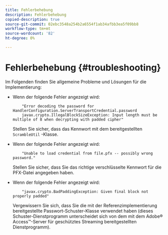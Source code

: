 ```yaml
---
title: Fehlerbehebung
description: Fehlerbehebung
copied-description: true
source-git-commit: 02ebc3548a254b2a6554f1ab34afbb3ea5f09bb8
workflow-type: tm+mt
source-wordcount: '82'
ht-degree: 0%

---
```


# Fehlerbehebung {#troubleshooting}

Im Folgenden finden Sie allgemeine Probleme und Lösungen für die Implementierung:

* Wenn der folgende Fehler angezeigt wird:

  ```
      "Error decoding the password for HandlerConfiguration.ServerTransportCredential.password  
      javax.crypto.IllegalBlockSizeException: Input length must be multiple of 8 when decrypting with padded cipher"
  ```

  Stellen Sie sicher, dass das Kennwort mit dem bereitgestellten `ScrambleUtil` -Klasse.

* Wenn der folgende Fehler angezeigt wird:

  ```
      "Unable to load credential from file.pfx -- possibly wrong password."
  ```

  Stellen Sie sicher, dass Sie das richtige verschlüsselte Kennwort für die PFX-Datei angegeben haben.

* Wenn der folgende Fehler angezeigt wird:

  ```
      "javax.crypto.BadPaddingException: Given final block not properly padded"
  ```

  Vergewissern Sie sich, dass Sie die mit der Referenzimplementierung bereitgestellte Passwort-Schuster-Klasse verwendet haben (dieses Schuster-Dienstprogramm unterscheidet sich von dem mit dem Adobe® Access™-Server für geschütztes Streaming bereitgestellten Dienstprogramm).
